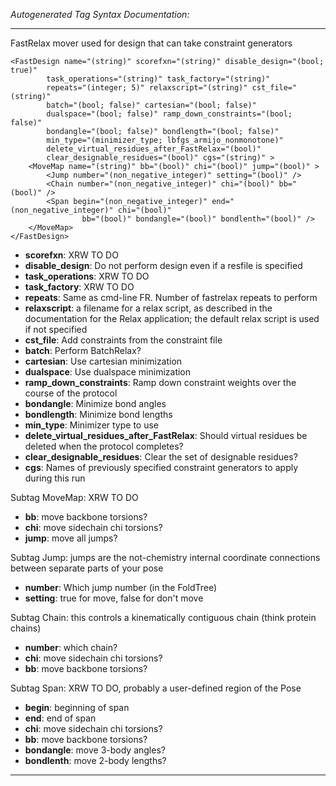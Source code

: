 _Autogenerated Tag Syntax Documentation:_

---
FastRelax mover used for design that can take constraint generators

```
<FastDesign name="(string)" scorefxn="(string)" disable_design="(bool; true)"
        task_operations="(string)" task_factory="(string)"
        repeats="(integer; 5)" relaxscript="(string)" cst_file="(string)"
        batch="(bool; false)" cartesian="(bool; false)"
        dualspace="(bool; false)" ramp_down_constraints="(bool; false)"
        bondangle="(bool; false)" bondlength="(bool; false)"
        min_type="(minimizer_type; lbfgs_armijo_nonmonotone)"
        delete_virtual_residues_after_FastRelax="(bool)"
        clear_designable_residues="(bool)" cgs="(string)" >
    <MoveMap name="(string)" bb="(bool)" chi="(bool)" jump="(bool)" >
        <Jump number="(non_negative_integer)" setting="(bool)" />
        <Chain number="(non_negative_integer)" chi="(bool)" bb="(bool)" />
        <Span begin="(non_negative_integer)" end="(non_negative_integer)" chi="(bool)"
                bb="(bool)" bondangle="(bool)" bondlenth="(bool)" />
    </MoveMap>
</FastDesign>
```

-   **scorefxn**: XRW TO DO
-   **disable_design**: Do not perform design even if a resfile is specified
-   **task_operations**: XRW TO DO
-   **task_factory**: XRW TO DO
-   **repeats**: Same as cmd-line FR. Number of fastrelax repeats to perform
-   **relaxscript**: a filename for a relax script, as described in the documentation for the Relax application; the default relax script is used if not specified
-   **cst_file**: Add constraints from the constraint file
-   **batch**: Perform BatchRelax?
-   **cartesian**: Use cartesian minimization
-   **dualspace**: Use dualspace minimization
-   **ramp_down_constraints**: Ramp down constraint weights over the course of the protocol
-   **bondangle**: Minimize bond angles
-   **bondlength**: Minimize bond lengths
-   **min_type**: Minimizer type to use
-   **delete_virtual_residues_after_FastRelax**: Should virtual residues be deleted when the protocol completes?
-   **clear_designable_residues**: Clear the set of designable residues?
-   **cgs**: Names of previously specified constraint generators to apply during this run


Subtag MoveMap:   XRW TO DO

-   **bb**: move backbone torsions?
-   **chi**: move sidechain chi torsions?
-   **jump**: move all jumps?


Subtag Jump:   jumps are the not-chemistry internal coordinate connections between separate parts of your pose

-   **number**: Which jump number (in the FoldTree)
-   **setting**: true for move, false for don't move

Subtag Chain:   this controls a kinematically contiguous chain (think protein chains)

-   **number**: which chain?
-   **chi**: move sidechain chi torsions?
-   **bb**: move backbone torsions?

Subtag Span:   XRW TO DO, probably a user-defined region of the Pose

-   **begin**: beginning of span
-   **end**: end of span
-   **chi**: move sidechain chi torsions?
-   **bb**: move backbone torsions?
-   **bondangle**: move 3-body angles?
-   **bondlenth**: move 2-body lengths?

---
